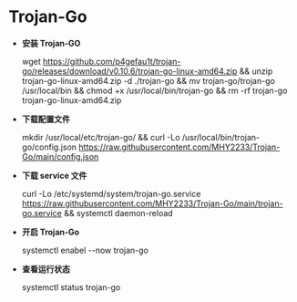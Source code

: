 # Trojan-Go

- **安装 Trojan-GO**
    
    wget https://github.com/p4gefau1t/trojan-go/releases/download/v0.10.6/trojan-go-linux-amd64.zip && unzip trojan-go-linux-amd64.zip -d ./trojan-go && mv trojan-go/trojan-go /usr/local/bin && chmod +x /usr/local/bin/trojan-go && rm -rf trojan-go  trojan-go-linux-amd64.zip
    
    
- **下载配置文件**
    
    mkdir /usr/local/etc/trojan-go/ && curl -Lo /usr/local/bin/trojan-go/config.json https://raw.githubusercontent.com/MHY2233/Trojan-Go/main/config.json
    
- **下载 service 文件**
    
    curl -Lo /etc/systemd/system/trojan-go.service https://raw.githubusercontent.com/MHY2233/Trojan-Go/main/trojan-go.service && systemctl daemon-reload
    
- **开启 Trojan-Go**
    
    systemctl enabel --now trojan-go
    
- **查看运行状态**
    
    systemctl status trojan-go
